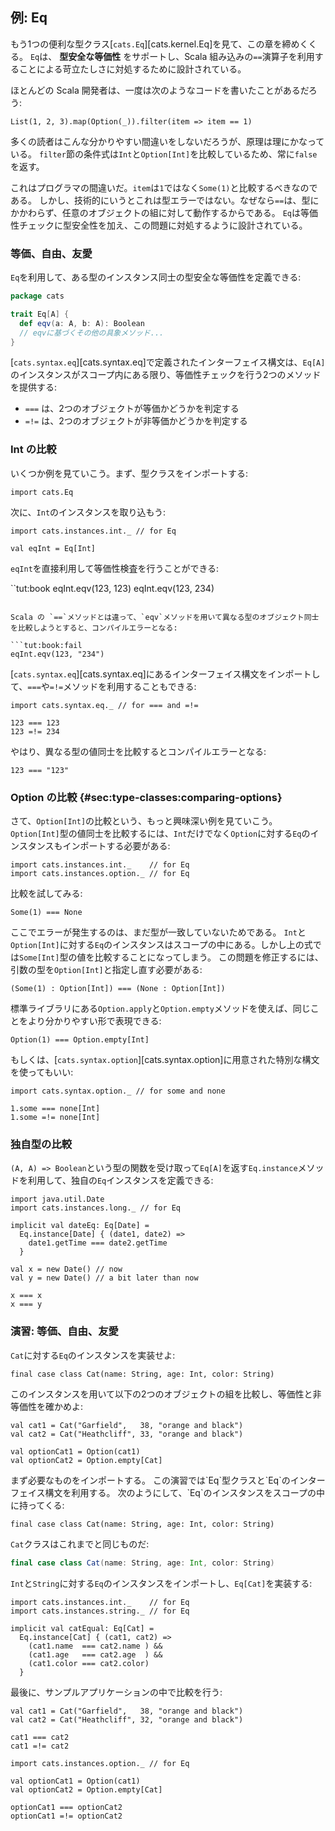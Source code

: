 ## 例: Eq

もう1つの便利な型クラス[`cats.Eq`][cats.kernel.Eq]を見て、この章を締めくくる。
`Eq`は、 **型安全な等価性** をサポートし、Scala 組み込みの`==`演算子を利用することによる苛立たしさに対処するために設計されている。

ほとんどの Scala 開発者は、一度は次のようなコードを書いたことがあるだろう:

```tut:book
List(1, 2, 3).map(Option(_)).filter(item => item == 1)
```

多くの読者はこんな分かりやすい間違いをしないだろうが、原理は理にかなっている。
`filter`節の条件式は`Int`と`Option[Int]`を比較しているため、常に`false`を返す。

これはプログラマの間違いだ。`item`は`1`ではなく`Some(1)`と比較するべきなのである。
しかし、技術的にいうとこれは型エラーではない。なぜなら`==`は、型にかかわらず、任意のオブジェクトの組に対して動作するからである。
`Eq`は等価性チェックに型安全性を加え、この問題に対処するように設計されている。

### 等価、自由、友愛

`Eq`を利用して、ある型のインスタンス同士の型安全な等価性を定義できる:

```scala
package cats

trait Eq[A] {
  def eqv(a: A, b: A): Boolean
  // eqvに基づくその他の具象メソッド...
}
```

[`cats.syntax.eq`][cats.syntax.eq]で定義されたインターフェイス構文は、`Eq[A]`のインスタンスがスコープ内にある限り、等価性チェックを行う2つのメソッドを提供する:

 - `===` は、2つのオブジェクトが等価かどうかを判定する
 - `=!=` は、2つのオブジェクトが非等価かどうかを判定する

### Int の比較

いくつか例を見ていこう。まず、型クラスをインポートする:

```tut:book:silent
import cats.Eq
```

次に、`Int`のインスタンスを取り込もう:

```tut:book:silent
import cats.instances.int._ // for Eq

val eqInt = Eq[Int]
```

`eqInt`を直接利用して等価性検査を行うことができる:

``tut:book
eqInt.eqv(123, 123)
eqInt.eqv(123, 234)
```

Scala の `==`メソッドとは違って、`eqv`メソッドを用いて異なる型のオブジェクト同士を比較しようとすると、コンパイルエラーとなる:

```tut:book:fail
eqInt.eqv(123, "234")
```

[`cats.syntax.eq`][cats.syntax.eq]にあるインターフェイス構文をインポートして、`===`や`=!=`メソッドを利用することもできる:

```tut:book:silent
import cats.syntax.eq._ // for === and =!=
```

```tut:book
123 === 123
123 =!= 234
```

やはり、異なる型の値同士を比較するとコンパイルエラーとなる:

```tut:book:fail
123 === "123"
```

### Option の比較 {#sec:type-classes:comparing-options}

さて、`Option[Int]`の比較という、もっと興味深い例を見ていこう。
`Option[Int]`型の値同士を比較するには、`Int`だけでなく`Option`に対する`Eq`のインスタンスもインポートする必要がある:

```tut:book:silent
import cats.instances.int._    // for Eq
import cats.instances.option._ // for Eq
```

比較を試してみる:

```tut:fail:book
Some(1) === None
```

ここでエラーが発生するのは、まだ型が一致していないためである。
`Int`と`Option[Int]`に対する`Eq`のインスタンスはスコープの中にある。しかし上の式では`Some[Int]`型の値を比較することになってしまう。
この問題を修正するには、引数の型を`Option[Int]`と指定し直す必要がある:

```tut:book
(Some(1) : Option[Int]) === (None : Option[Int])
```

標準ライブラリにある`Option.apply`と`Option.empty`メソッドを使えば、同じことをより分かりやすい形で表現できる:

```tut:book
Option(1) === Option.empty[Int]
```

もしくは、[`cats.syntax.option`][cats.syntax.option]に用意された特別な構文を使ってもいい:

```tut:book:silent
import cats.syntax.option._ // for some and none
```

```tut:book
1.some === none[Int]
1.some =!= none[Int]
```

### 独自型の比較

`(A, A) => Boolean`という型の関数を受け取って`Eq[A]`を返す`Eq.instance`メソッドを利用して、独自の`Eq`インスタンスを定義できる:

```tut:book:silent
import java.util.Date
import cats.instances.long._ // for Eq
```

```tut:book:silent
implicit val dateEq: Eq[Date] =
  Eq.instance[Date] { (date1, date2) =>
    date1.getTime === date2.getTime
  }
```

```tut:book:silent
val x = new Date() // now
val y = new Date() // a bit later than now
```

```tut:book
x === x
x === y
```

### 演習: 等価、自由、友愛

`Cat`に対する`Eq`のインスタンスを実装せよ:

```tut:book:silent
final case class Cat(name: String, age: Int, color: String)
```

このインスタンスを用いて以下の2つのオブジェクトの組を比較し、等価性と非等価性を確かめよ:

```tut:book:silent
val cat1 = Cat("Garfield",   38, "orange and black")
val cat2 = Cat("Heathcliff", 33, "orange and black")

val optionCat1 = Option(cat1)
val optionCat2 = Option.empty[Cat]
```

<div class="solution">
まず必要なものをインポートする。
この演習では`Eq`型クラスと`Eq`のインターフェイス構文を利用する。
次のようにして、`Eq`のインスタンスをスコープの中に持ってくる:

```tut:book:silent
final case class Cat(name: String, age: Int, color: String)
```

`Cat`クラスはこれまでと同じものだ:

```scala
final case class Cat(name: String, age: Int, color: String)
```

`Int`と`String`に対する`Eq`のインスタンスをインポートし、`Eq[Cat]`を実装する:

```tut:book:silent
import cats.instances.int._    // for Eq
import cats.instances.string._ // for Eq

implicit val catEqual: Eq[Cat] =
  Eq.instance[Cat] { (cat1, cat2) =>
    (cat1.name  === cat2.name ) &&
    (cat1.age   === cat2.age  ) &&
    (cat1.color === cat2.color)
  }
```

最後に、サンプルアプリケーションの中で比較を行う:

```tut:book
val cat1 = Cat("Garfield",   38, "orange and black")
val cat2 = Cat("Heathcliff", 32, "orange and black")

cat1 === cat2
cat1 =!= cat2
```

```tut:book:silent
import cats.instances.option._ // for Eq
```

```tut:book
val optionCat1 = Option(cat1)
val optionCat2 = Option.empty[Cat]

optionCat1 === optionCat2
optionCat1 =!= optionCat2
```
</div>

